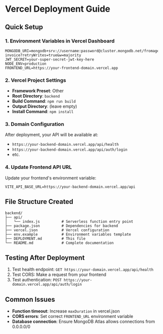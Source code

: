 # Vercel Deployment Guide

## Quick Setup

### 1. Environment Variables in Vercel Dashboard

```
MONGODB_URI=mongodb+srv://username:password@cluster.mongodb.net/fromagerie-invoice?retryWrites=true&w=majority
JWT_SECRET=your-super-secret-jwt-key-here
NODE_ENV=production
FRONTEND_URL=https://your-frontend-domain.vercel.app
```

### 2. Vercel Project Settings

- **Framework Preset**: Other
- **Root Directory**: `backend`
- **Build Command**: `npm run build`
- **Output Directory**: (leave empty)
- **Install Command**: `npm install`

### 3. Domain Configuration

After deployment, your API will be available at:

- `https://your-backend-domain.vercel.app/api/health`
- `https://your-backend-domain.vercel.app/api/auth/login`
- etc.

### 4. Update Frontend API URL

Update your frontend's environment variable:

```
VITE_API_BASE_URL=https://your-backend-domain.vercel.app/api
```

## File Structure Created

```
backend/
├── api/
│   └── index.js          # Serverless function entry point
├── package.json          # Dependencies for backend
├── vercel.json           # Vercel configuration
├── env.example           # Environment variables template
├── DEPLOYMENT.md         # This file
└── README.md             # Complete documentation
```

## Testing After Deployment

1. Test health endpoint: `GET https://your-domain.vercel.app/api/health`
2. Test CORS: Make a request from your frontend
3. Test authentication: `POST https://your-domain.vercel.app/api/auth/login`

## Common Issues

- **Function timeout**: Increase `maxDuration` in vercel.json
- **CORS errors**: Set correct `FRONTEND_URL` environment variable
- **Database connection**: Ensure MongoDB Atlas allows connections from 0.0.0.0/0
